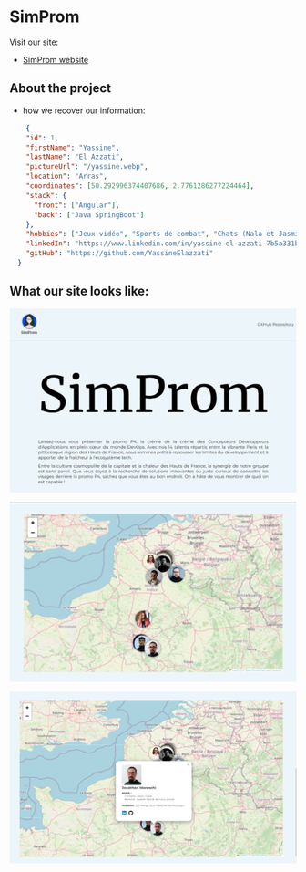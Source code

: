 # SimProm

Visit our site:

- [SimProm website](https://main--celadon-palmier-7d95a3.netlify.app/) 

## About the project

- how we recover our information:

```json
    {
    "id": 1,
    "firstName": "Yassine",
    "lastName": "El Azzati",
    "pictureUrl": "/yassine.webp",
    "location": "Arras",
    "coordinates": [50.292996374407686, 2.7761286277224464],
    "stack": {
      "front": ["Angular"],
      "back": ["Java SpringBoot"]
    },
    "hobbies": ["Jeux vidéo", "Sports de combat", "Chats (Nala et Jasmine)"],
    "linkedIn": "https://www.linkedin.com/in/yassine-el-azzati-7b5a331b8/",
    "gitHub": "https://github.com/YassineElazzati"
  }
```

## What our site looks like:
![Car Image](/public/mainpage.PNG)

![Car Image](/public/map.PNG)

![Car Image](/public/openmap.PNG)